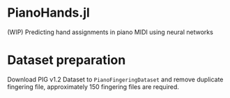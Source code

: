 # PianoHands.jl
(WIP) Predicting hand assignments in piano MIDI using neural networks

# Dataset preparation

Download PIG v1.2 Dataset to `PianoFingeringDataset` and remove duplicate fingering file, approximately 150 fingering files are required.

